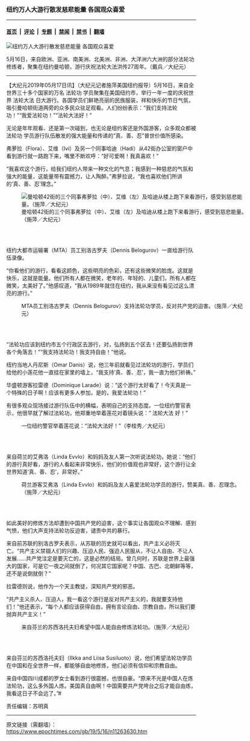 ### 纽约万人大游行散发慈悲能量 各国观众喜爱

---

#### [首页](../../../..?n11263630) &nbsp;|&nbsp; [评论](../../../../../epoch-comment?n11263630) &nbsp;|&nbsp; [专题](../../../../../epoch-special?n11263630) &nbsp;|&nbsp; [禁闻](../../../../../epoch-news?n11263630) &nbsp;|&nbsp; [禁书](../../../../../books?n11263630) &nbsp;|&nbsp; [翻墙](https://github.com/gfw-breaker/nogfw/blob/master/README.md?n11263630)


<div><img alt="纽约万人大游行散发慈悲能量 各国观众喜爱" class="attachment-djy_600_400 size-djy_600_400 wp-post-image" src="https://i.epochtimes.com/assets/uploads/2019/05/1905161533051973-600x400.jpg"/>
<div class="caption">
 <p>
  5月16日，来自欧洲、亚洲、南美洲、北美洲、非洲、大洋洲六大洲的部分法轮功修炼者，聚集在纽约曼哈顿，游行庆祝法轮大法洪传27周年。（戴兵／大纪元）
 </p>
</div></div><hr/><div class="post_content" id="artbody" itemprop="articleBody">
 <!-- article content begin -->
 <p>
  【大纪元2019年05月17日讯】（大纪元记者施萍美国纽约报导）5月16日，来自全世界三十多个国家的万名
  <ok href="https://www.epochtimes.com/gb/tag/%E6%B3%95%E8%BD%AE%E5%8A%9F.html">
   法轮功
  </ok>
  学员聚集在美国纽约市，举行一年一度的庆祝世界
  <ok href="https://www.epochtimes.com/gb/tag/%E6%B3%95%E8%BD%AE%E5%A4%A7%E6%B3%95.html">
   法轮大法
  </ok>
  日大游行。各国学员们鲜艳亮丽的民族服装，祥和快乐的节日气氛，吸引曼哈顿街道两旁的众多民众驻足观看。人们纷纷表示：“我们支持法轮功！”“我爱法轮功！”“法轮大法好！”
 </p>
 <p>
  无论是年年观看、还是第一次碰到，也无论是纽约客还是外国游客，众多观众都被
  <ok href="https://www.epochtimes.com/gb/tag/%E6%B3%95%E8%BD%AE%E5%8A%9F.html">
   法轮功
  </ok>
  学员游行队伍散发的强大能量和传递的“真、善、忍”普世价值所感染。
 </p>
 <p class="p1">
  弗萝拉（Flora）、艾维（Ivi）及另一个同事哈迪（Hadi）从42街办公室的窗户中看到游行就一路跑下来，嘴里不断欢呼：“好可爱啊！我真喜欢！”
 </p>
 <p class="p1">
  “我喜欢这个游行，给我们纽约人带来一种文化的气息；我感到一种慈悲的气氛和强大的能量，这能量带有震撼力，让人陶醉。”弗萝拉说，“我也喜欢他们所讲的‘真、善、忍’理念。”
 </p>
 <figure aria-describedby="caption-attachment-11263637" class="wp-caption aligncenter" id="attachment_11263637" style="width: 600px">
  <ok href="https://i.epochtimes.com/assets/uploads/2019/05/183B7023.jpg" target="_blank">
   <img alt="曼哈顿42街的三个同事弗萝拉（中）、艾维（左）及哈迪从楼上跑下来看游行，感受到慈悲能量。（施萍／大纪元）" class="wp-image-11263637 size-large" src="https://i.epochtimes.com/assets/uploads/2019/05/183B7023-600x400.jpg"/>
  </ok>
  <br/><figcaption class="wp-caption-text" id="caption-attachment-11263637">
   曼哈顿42街的三个同事弗萝拉（中）、艾维（左）及哈迪从楼上跑下来看游行，感受到慈悲能量。（施萍／大纪元）
  </figcaption><br/>
 </figure><br/>
 <p class="p1">
  纽约大都市运输署（MTA）员工别洛古罗夫（Dennis Belogurov）一直给游行队伍录像。
 </p>
 <p class="p1">
  “你看他们的游行，看看这颜色，这些明亮的色彩，还有这些微笑的脸庞。这就是快乐，这就是能量。他们所有人都在微笑，老年的、年轻的、儿童们，所有人都在微笑，太美好了。”他感叹道，“我从1989年就住在纽约，我从来没有看见过这么漂亮的游行。”
 </p>
 <figure aria-describedby="caption-attachment-11263632" class="wp-caption aligncenter" id="attachment_11263632" style="width: 600px">
  <ok href="https://i.epochtimes.com/assets/uploads/2019/05/IMG_8580.jpg" target="_blank">
   <img alt="" class="wp-image-11263632 size-large" src="https://i.epochtimes.com/assets/uploads/2019/05/IMG_8580-600x450.jpg"/>
  </ok>
  <br/><figcaption class="wp-caption-text" id="caption-attachment-11263632">
   MTA员工别洛古罗夫（Dennis Belogurov）支持法轮功学员，反对共产党的迫害。（施萍／大纪元）
  </figcaption><br/>
 </figure><br/>
 <p class="p1">
  “法轮功应该到纽约市五个行政区去游行，对，弘扬到五个区去！还要弘扬到世界各个角落去！”“我支持法轮功！我支持自由！”他说。
 </p>
 <p class="p1">
  纽约当地人丹尼斯（Omar Danis）说，他三年前就看见过法轮功的游行，学员们给他的小莲花他一直挂在家里的墙上，“我支持‘真、善、忍’，我一直为他们祈祷。”
 </p>
 <p class="p1">
  华盛顿游客拉雷德（Dominique Larade）说：“这个游行太好看了！今天真是一个特殊的日子啊！应该有更多人参加，是的，我爱法轮功！”
 </p>
 <p class="p1">
  有很多观众现场接过游行队伍中的横幅，表明自己的支持态度。一位纽约警官表示，他很早就了解过法轮功，他郑重地举着莲花对着镜头说：“
  <ok href="https://www.epochtimes.com/gb/tag/%E6%B3%95%E8%BD%AE%E5%A4%A7%E6%B3%95.html">
   法轮大法
  </ok>
  好！”
 </p>
 <figure aria-describedby="caption-attachment-11263641" class="wp-caption aligncenter" id="attachment_11263641" style="width: 600px">
  <ok href="https://i.epochtimes.com/assets/uploads/2019/05/IMG_3764.jpg" target="_blank">
   <img alt="" class="wp-image-11263641 size-large" src="https://i.epochtimes.com/assets/uploads/2019/05/IMG_3764-600x450.jpg"/>
  </ok>
  <br/><figcaption class="wp-caption-text" id="caption-attachment-11263641">
   一位纽约警官举着莲花说：“法轮大法好！”（李桂秀／大纪元）
  </figcaption><br/>
 </figure><br/>
 <p class="p1">
  来自荷兰的艾弗洛（Linda Evvlo）和妈妈及友人第一次听说法轮功，她说：“他们的游行真好看，游行的人看起来非常快乐，他们的价值观也非常好，这个游行让全世界知道‘真、善、忍’，非常好。”
 </p>
 <figure aria-describedby="caption-attachment-11263635" class="wp-caption aligncenter" id="attachment_11263635" style="width: 600px">
  <ok href="https://i.epochtimes.com/assets/uploads/2019/05/183B7028.jpg" target="_blank">
   <img alt="" class="wp-image-11263635 size-large" src="https://i.epochtimes.com/assets/uploads/2019/05/183B7028-600x400.jpg"/>
  </ok>
  <br/><figcaption class="wp-caption-text" id="caption-attachment-11263635">
   荷兰游客艾弗洛（Linda Evvlo）和妈妈及友人喜爱法轮功学员的游行，赞美真、善、忍理念。（施萍／大纪元）
  </figcaption><br/>
 </figure><br/>
 <p class="p1">
  如此美好的修炼方法却遭到中国共产党的迫害，这个事实让各国观众不理解、感到气愤，他们大声支持法轮功反迫害，谴责中共的暴行。
 </p>
 <p class="p1">
  来自前苏联的别洛古罗夫表示，从苏联的历史就可以看出，共产主义必将灭亡。“共产主义禁锢人们的兴趣、压迫人民、强迫人民服从，不让人自由、不让人发展……共产党注定是要灭亡的，这是必然的结局。曾几何时，苏联是世界上最强大的国家，可是它一夜之间就倒了，何况其它国家呢？中国、古巴、北朝鲜等等，还不是说倒就倒？”
 </p>
 <p class="p1">
  拉雷德则说，他作为一个天主教徒，深知共产党的邪恶。
 </p>
 <p class="p1">
  “共产主义杀人、压迫人，我一看这个游行是反对共产主义的，我就要支持他们！”他还表示，“每个人都应该获得自由，拥有言论自由、宗教自由，所以我们要抛弃共产主义！”
 </p>
 <figure aria-describedby="caption-attachment-11263639" class="wp-caption aligncenter" id="attachment_11263639" style="width: 600px">
  <ok href="https://i.epochtimes.com/assets/uploads/2019/05/IMG_8583.jpg" target="_blank">
   <img alt="" class="wp-image-11263639 size-large" src="https://i.epochtimes.com/assets/uploads/2019/05/IMG_8583-600x450.jpg"/>
  </ok>
  <br/><figcaption class="wp-caption-text" id="caption-attachment-11263639">
   来自芬兰的苏西洛托夫妇希望中国人能自由修炼法轮功。（施萍／大纪元）
  </figcaption><br/>
 </figure><br/>
 <p class="p1">
  来自芬兰的苏西洛托夫妇（Ilkka and Liisa Susiluoto）说，他们希望法轮功学员在中国和在全世界一样，都能够自由地修炼，他们必须有信仰和宗教自由。
 </p>
 <p class="p1">
  来自中国四川成都的罗女士看到游行很震撼，也很自豪。“原来不光是中国人在炼法轮功，这么多外国人炼。美国真自由啊！中国需要共产党垮台之后才能自由炼，我看这日子不会远了。”#
 </p>
 <p class="p1">
  责任编辑：苏明真
 </p>
 <!-- article content end -->
 <div id="below_article_ad">
 </div>
</div>


---

原文链接（需翻墙）：https://www.epochtimes.com/gb/19/5/16/n11263630.htm